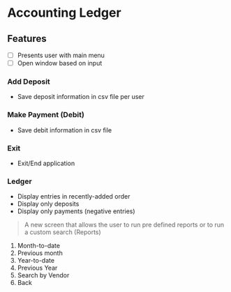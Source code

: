 # Accounting Ledger
## Features

- [ ] Presents user with main menu
- [ ] Open window based on input

### Add Deposit 
* Save deposit information in csv file per user

### Make Payment (Debit)
* Save debit information in csv file

### Exit
* Exit/End application

### Ledger
* Display entries in recently-added order
* Display only deposits
* Display only payments (negative entries)

>A new screen that allows the user to run pre
defined reports or to run a custom search (Reports)
1) Month-to-date
2) Previous month
3) Year-to-date
4) Previous Year
5) Search by Vendor
0) Back